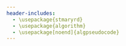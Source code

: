```yaml
---
header-includes:
  - \usepackage{stmaryrd}
  - \usepackage{algorithm}
  - \usepackage[noend]{algpseudocode}
---
```

```{.pseudo include=demo.py}
```

